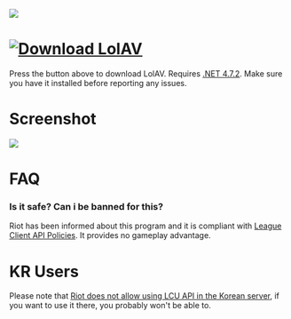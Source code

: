 ![](https://img.shields.io/github/downloads/PixelHir/lolav/total)
# [![Download LolAV](https://github.com/PixelHir/lolav/raw/assets/download.png)](https://github.com/PixelHir/LolAV/releases/latest)
Press the button above to download LolAV.
Requires [.NET 4.7.2](https://dotnet.microsoft.com/download/dotnet-framework/net472). Make sure you have it installed before reporting any issues.


# Screenshot
![](https://raw.githubusercontent.com/PixelHir/lolav/assets/ss1.png)


# FAQ
### Is it safe? Can i be banned for this?
Riot has been informed about this program and it is compliant with [League Client API Policies](https://developer.riotgames.com/league-client-apis.html). It provides no gameplay advantage.




# KR Users
Please note that [Riot does not allow using LCU API in the Korean server](https://www.riotgames.com/en/DevRel/changes-to-the-lcu-api-policy), if you want to use it there, you probably won't be able to.
